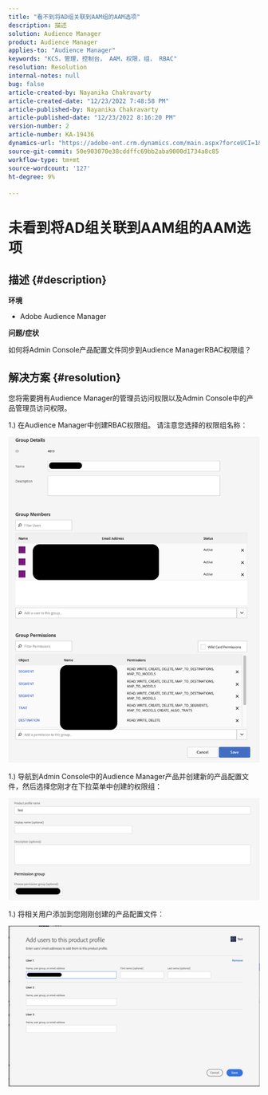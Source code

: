 ```yaml
---
title: "看不到将AD组关联到AAM组的AAM选项"
description: 描述
solution: Audience Manager
product: Audience Manager
applies-to: "Audience Manager"
keywords: "KCS，管理，控制台， AAM，权限，组， RBAC"
resolution: Resolution
internal-notes: null
bug: false
article-created-by: Nayanika Chakravarty
article-created-date: "12/23/2022 7:48:58 PM"
article-published-by: Nayanika Chakravarty
article-published-date: "12/23/2022 8:16:20 PM"
version-number: 2
article-number: KA-19436
dynamics-url: "https://adobe-ent.crm.dynamics.com/main.aspx?forceUCI=1&pagetype=entityrecord&etn=knowledgearticle&id=811b3dd6-fa82-ed11-81ac-6045bd006079"
source-git-commit: 50e903070e38cddffc69bb2aba9000d1734a8c85
workflow-type: tm+mt
source-wordcount: '127'
ht-degree: 9%

---
```


# 未看到将AD组关联到AAM组的AAM选项

## 描述 {#description}


<b>环境</b>

- Adobe Audience Manager

<b>问题/症状</b>

如何将Admin Console产品配置文件同步到Audience ManagerRBAC权限组？


## 解决方案 {#resolution}


您将需要拥有Audience Manager的管理员访问权限以及Admin Console中的产品管理员访问权限。

1.) 在Audience Manager中创建RBAC权限组。 请注意您选择的权限组名称：

![](assets/5a5b40de-a9cf-ec11-a7b5-00224809c196.png)

1.) 导航到Admin Console中的Audience Manager产品并创建新的产品配置文件，然后选择您刚才在下拉菜单中创建的权限组：

![](assets/2689da02-aacf-ec11-a7b5-00224809c196.png)

1.) 将相关用户添加到您刚刚创建的产品配置文件：

![](assets/6a896e46-aacf-ec11-a7b5-00224809c196.png)
